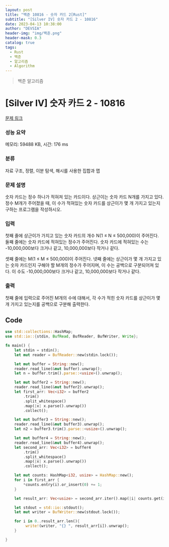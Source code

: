 ```yaml
---
layout: post
title: "백준 10816 - 숫자 카드 2[Rust]"
subtitle: "[Silver IV] 숫자 카드 2 - 10816"
date: 2023-04-13 10:38:00
author: "DEVSIA"
header-img: "img/백준.png"
header-mask: 0.3
catalog: true
tags:
  - Rust
  - 백준
  - 알고리즘
  - Algorithm
---
```


> 백준 알고리즘

# [Silver IV] 숫자 카드 2 - 10816

[문제 링크](https://www.acmicpc.net/problem/10816)

### 성능 요약

메모리: 59488 KB, 시간: 176 ms

### 분류

자료 구조, 정렬, 이분 탐색, 해시를 사용한 집합과 맵

### 문제 설명

<p>숫자 카드는 정수 하나가 적혀져 있는 카드이다. 상근이는 숫자 카드 N개를 가지고 있다. 정수 M개가 주어졌을 때, 이 수가 적혀있는 숫자 카드를 상근이가 몇 개 가지고 있는지 구하는 프로그램을 작성하시오.</p>

### 입력

 <p>첫째 줄에 상근이가 가지고 있는 숫자 카드의 개수 N(1 ≤ N ≤ 500,000)이 주어진다. 둘째 줄에는 숫자 카드에 적혀있는 정수가 주어진다. 숫자 카드에 적혀있는 수는 -10,000,000보다 크거나 같고, 10,000,000보다 작거나 같다.</p>

<p>셋째 줄에는 M(1 ≤ M ≤ 500,000)이 주어진다. 넷째 줄에는 상근이가 몇 개 가지고 있는 숫자 카드인지 구해야 할 M개의 정수가 주어지며, 이 수는 공백으로 구분되어져 있다. 이 수도 -10,000,000보다 크거나 같고, 10,000,000보다 작거나 같다.</p>

### 출력

 <p>첫째 줄에 입력으로 주어진 M개의 수에 대해서, 각 수가 적힌 숫자 카드를 상근이가 몇 개 가지고 있는지를 공백으로 구분해 출력한다.</p>

## Code

```rs
use std::collections::HashMap;
use std::io::{stdin, BufRead, BufReader, BufWriter, Write};

fn main() {
    let stdin = stdin();
    let mut reader = BufReader::new(stdin.lock());

    let mut buffer = String::new();
    reader.read_line(&mut buffer).unwrap();
    let n = buffer.trim().parse::<usize>().unwrap();

    let mut buffer2 = String::new();
    reader.read_line(&mut buffer2).unwrap();
    let first_arr: Vec<i32> = buffer2
        .trim()
        .split_whitespace()
        .map(|x| x.parse().unwrap())
        .collect();

    let mut buffer3 = String::new();
    reader.read_line(&mut buffer3).unwrap();
    let n2 = buffer3.trim().parse::<usize>().unwrap();

    let mut buffer4 = String::new();
    reader.read_line(&mut buffer4).unwrap();
    let second_arr: Vec<i32> = buffer4
        .trim()
        .split_whitespace()
        .map(|x| x.parse().unwrap())
        .collect();

    let mut counts: HashMap<i32, usize> = HashMap::new();
    for i in first_arr {
        *counts.entry(i).or_insert(0) += 1;
    }

    let result_arr: Vec<usize> = second_arr.iter().map(|i| counts.get(i).unwrap_or(&0).clone()).collect();

    let stdout = std::io::stdout();
    let mut writer = BufWriter::new(stdout.lock());

    for i in 0..result_arr.len(){
         write!(writer, "{} ", result_arr[i]).unwrap();
    }

}
```
